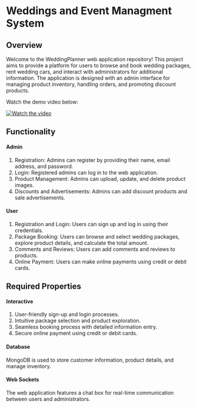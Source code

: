 # Weddings and Event Managment System


## Overview

Welcome to the WeddingPlanner web application repository! This project aims to provide a platform for users to browse and book wedding packages, rent wedding cars, and interact with administrators for additional information. The application is designed with an admin interface for managing product inventory, handling orders, and promoting discount products.



Watch the demo video below:

[![Watch the video](https://github.com/shehanikk/meanStack-wedding-management-project/assets/87534063/75895a60-3638-45ff-85bd-a8027c1c53ff)](https://github.com/shehanikk/meanStack-wedding-management-project/assets/87534063/de67ce41-b498-4da3-9300-fd230715836d)


## Functionality

#### Admin
1. Registration: Admins can register by providing their name, email address, and password.
2. Login: Registered admins can log in to the web application.
3. Product Management: Admins can upload, update, and delete product images.
4. Discounts and Advertisements: Admins can add discount products and sale advertisements.

#### User

1. Registration and Login: Users can sign up and log in using their credentials.
2. Package Booking: Users can browse and select wedding packages, explore product details, and calculate the total amount.
3. Comments and Reviews: Users can add comments and reviews to products.
4. Online Payment: Users can make online payments using credit or debit cards.
   
## Required Properties

#### Interactive
1. User-friendly sign-up and login processes.
2. Intuitive package selection and product exploration.
3. Seamless booking process with detailed information entry.
4. Secure online payment using credit or debit cards.

#### Database
MongoDB is used to store customer information, product details, and manage inventory.

#### Web Sockets

The web application features a chat box for real-time communication between users and administrators.
